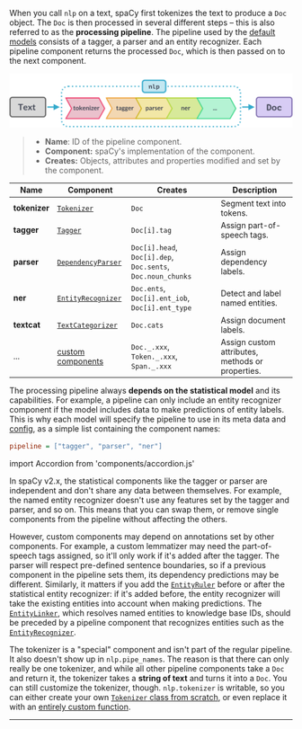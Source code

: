 When you call `nlp` on a text, spaCy first tokenizes the text to produce a `Doc`
object. The `Doc` is then processed in several different steps – this is also
referred to as the **processing pipeline**. The pipeline used by the
[default models](/models) consists of a tagger, a parser and an entity
recognizer. Each pipeline component returns the processed `Doc`, which is then
passed on to the next component.

![The processing pipeline](../../images/pipeline.svg)

> - **Name**: ID of the pipeline component.
> - **Component:** spaCy's implementation of the component.
> - **Creates:** Objects, attributes and properties modified and set by the
>   component.

| Name          | Component                                                          | Creates                                                     | Description                                      |
| ------------- | ------------------------------------------------------------------ | ----------------------------------------------------------- | ------------------------------------------------ |
| **tokenizer** | [`Tokenizer`](/api/tokenizer)                                      | `Doc`                                                       | Segment text into tokens.                        |
| **tagger**    | [`Tagger`](/api/tagger)                                            | `Doc[i].tag`                                                | Assign part-of-speech tags.                      |
| **parser**    | [`DependencyParser`](/api/dependencyparser)                        | `Doc[i].head`, `Doc[i].dep`, `Doc.sents`, `Doc.noun_chunks` | Assign dependency labels.                        |
| **ner**       | [`EntityRecognizer`](/api/entityrecognizer)                        | `Doc.ents`, `Doc[i].ent_iob`, `Doc[i].ent_type`             | Detect and label named entities.                 |
| **textcat**   | [`TextCategorizer`](/api/textcategorizer)                          | `Doc.cats`                                                  | Assign document labels.                          |
| ...           | [custom components](/usage/processing-pipelines#custom-components) | `Doc._.xxx`, `Token._.xxx`, `Span._.xxx`                    | Assign custom attributes, methods or properties. |

The processing pipeline always **depends on the statistical model** and its
capabilities. For example, a pipeline can only include an entity recognizer
component if the model includes data to make predictions of entity labels. This
is why each model will specify the pipeline to use in its meta data and
[config](/usage/training#config), as a simple list containing the component
names:

```ini
pipeline = ["tagger", "parser", "ner"]
```

import Accordion from 'components/accordion.js'

<Accordion title="Does the order of pipeline components matter?" id="pipeline-components-order">

<!-- TODO: note on v3 tok2vec own model vs. upstream listeners -->

In spaCy v2.x, the statistical components like the tagger or parser are
independent and don't share any data between themselves. For example, the named
entity recognizer doesn't use any features set by the tagger and parser, and so
on. This means that you can swap them, or remove single components from the
pipeline without affecting the others.

However, custom components may depend on annotations set by other components.
For example, a custom lemmatizer may need the part-of-speech tags assigned, so
it'll only work if it's added after the tagger. The parser will respect
pre-defined sentence boundaries, so if a previous component in the pipeline sets
them, its dependency predictions may be different. Similarly, it matters if you
add the [`EntityRuler`](/api/entityruler) before or after the statistical entity
recognizer: if it's added before, the entity recognizer will take the existing
entities into account when making predictions. The
[`EntityLinker`](/api/entitylinker), which resolves named entities to knowledge
base IDs, should be preceded by a pipeline component that recognizes entities
such as the [`EntityRecognizer`](/api/entityrecognizer).

</Accordion>

<Accordion title="Why is the tokenizer special?" id="pipeline-components-tokenizer">

The tokenizer is a "special" component and isn't part of the regular pipeline.
It also doesn't show up in `nlp.pipe_names`. The reason is that there can only
really be one tokenizer, and while all other pipeline components take a `Doc`
and return it, the tokenizer takes a **string of text** and turns it into a
`Doc`. You can still customize the tokenizer, though. `nlp.tokenizer` is
writable, so you can either create your own
[`Tokenizer` class from scratch](/usage/linguistic-features#native-tokenizers),
or even replace it with an
[entirely custom function](/usage/linguistic-features#custom-tokenizer).

</Accordion>

---
